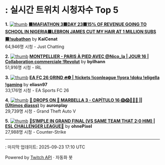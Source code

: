 # : 실시간 트위치 시청자수 Top 5

**1.** [![thumb](https://static-cdn.jtvnw.net/previews-ttv/live_user_kaicenat-320x180.jpg)](https://twitch.tv/KaiCenat)
**[🟥MAFIATHON 3🟥DAY 23🟥15% OF REVENUE GOING TO SCHOOL IN NIGERIA🟥LEBRON JAMES CUT MY HAIR AT 1 MILLION SUBS🟥!subathon](https://twitch.tv/KaiCenat)** by **KaiCenat**<br>64,946명 시청  - Just Chatting

**2.** [![thumb](https://static-cdn.jtvnw.net/previews-ttv/live_user_byilhann-320x180.jpg)](https://twitch.tv/byilhann)
**[MONTPELLIER - PARIS À PIED AVEC @Nico_la | JOUR 16 | Collaboration commerciale !Revolut](https://twitch.tv/byilhann)** by **byilhann**<br>51,916명 시청  - IRL

**3.** [![thumb](https://static-cdn.jtvnw.net/previews-ttv/live_user_eliasn97-320x180.jpg)](https://twitch.tv/eliasn97)
**[EA FC 26 GRIND 🔥⚽️ | !tickets !iconleague !lyora !doku !eligella !gaming](https://twitch.tv/eliasn97)** by **eliasn97**<br>33,176명 시청  - EA Sports FC 26

**4.** [![thumb](https://static-cdn.jtvnw.net/previews-ttv/live_user_auronplay-320x180.jpg)](https://twitch.tv/auronplay)
**[🚨 DROPS ON 🚨 MARBELLA 3 - CAPÍTULO 16 😱😱😶‍🌫️👀 || (Últimos díasss)](https://twitch.tv/auronplay)** by **auronplay**<br>29,739명 시청  - Grand Theft Auto V

**5.** [![thumb](https://static-cdn.jtvnw.net/previews-ttv/live_user_ohnepixel-320x180.jpg)](https://twitch.tv/ohnePixel)
**[🔴S1MPLE IN GRAND FINAL (VS SAME TEAM THAT 2:0 HIM) | ESL CHALLENGER LEAGUE🔴](https://twitch.tv/ohnePixel)** by **ohnePixel**<br>27,988명 시청  - Counter-Strike


---
: 마지막 업데이트: 2025-09-23 17:10 UTC

Powered by [Twitch API](https://dev.twitch.tv/docs/api/reference) · 자동화 봇